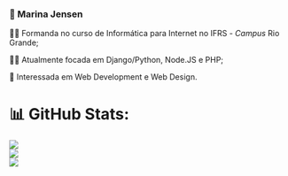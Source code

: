 ### 📌 Marina Jensen

👩‍🎓 Formanda no curso de Informática para Internet no IFRS - *Campus* Rio Grande;

👩‍💻 Atualmente focada em Django/Python, Node.JS e PHP;

👀 Interessada em Web Development e Web Design.

# 📊 GitHub Stats:
![](https://github-readme-stats.vercel.app/api?username=marinacjensen&theme=dark&hide_border=true&include_all_commits=true&count_private=true)<br/>
![](https://github-readme-streak-stats.herokuapp.com/?user=marinacjensen&theme=dark&hide_border=true)<br/>
![](https://github-readme-stats.vercel.app/api/top-langs/?username=marinacjensen&theme=dark&hide_border=true&include_all_commits=true&count_private=true&layout=compact)
